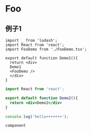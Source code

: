 # Foo

## 例子1

```tsx
import _ from 'lodash';
import React from 'react';
import FooDemo from './FooDemo.tsx';

export default function Demo1(){
  return <div>
  Demo1
  <FooDemo />
  </div>
}
```

```jsx
import React from 'react';

export default function Demo2(){
  return <div>Demo2</div>
}
```

```js 
console.log('hello+++++++');

```


`component`


<code src="../FooDemo.tsx" />